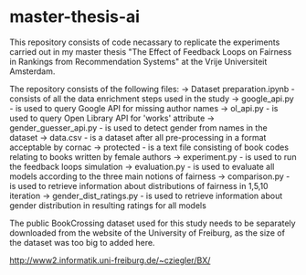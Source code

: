 # master-thesis-ai

This repository consists of code necassary to replicate the experiments carried out in my master thesis "The Effect of Feedback Loops on Fairness in
Rankings from Recommendation Systems" at the Vrije Universiteit Amsterdam.

The repository consists of the following files:
-> Dataset preparation.ipynb - consists of all the data enrichment steps used in the study
-> google_api.py - is used to query Google API for missing author names
-> ol_api.py - is used to query Open Library API for 'works' attribute
-> gender_guesser_api.py - is used to detect gender from names in the dataset
-> data.csv - is a dataset after all pre-processing in a format acceptable by cornac
-> protected - is a text file consisting of book codes relating to books written by female authors
-> experiment.py - is used to run the feedback loops simulation
-> evaluation.py - is used to evaluate all models according to the three main notions of fairness
-> comparison.py - is used to retrieve information about distributions of fairness in 1,5,10 iteration
-> gender_dist_ratings.py - is used to retrieve information about gender distribution in resulting ratings for all models


The public BookCrossing dataset used for this study needs to be separately downloaded from the website of the University of Freiburg, as the size of the dataset was too big to added here.

http://www2.informatik.uni-freiburg.de/~cziegler/BX/ 
